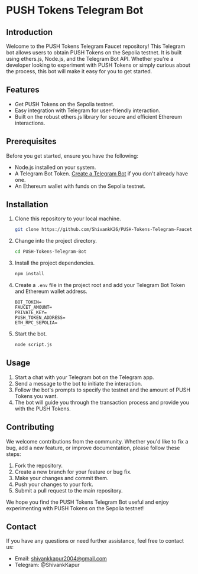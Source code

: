 # PUSH Tokens Telegram Bot


## Introduction

Welcome to the PUSH Tokens Telegram Faucet repository! This Telegram bot allows users to obtain PUSH Tokens on the Sepolia testnet. It is built using ethers.js, Node.js, and the Telegram Bot API. Whether you're a developer looking to experiment with PUSH Tokens or simply curious about the process, this bot will make it easy for you to get started.

## Features

- Get PUSH Tokens on the Sepolia testnet.
- Easy integration with Telegram for user-friendly interaction.
- Built on the robust ethers.js library for secure and efficient Ethereum interactions.

## Prerequisites

Before you get started, ensure you have the following:

- Node.js installed on your system.
- A Telegram Bot Token. [Create a Telegram Bot](https://core.telegram.org/bots#botfather) if you don't already have one.
- An Ethereum wallet with funds on the Sepolia testnet.

## Installation

1. Clone this repository to your local machine.

   ```bash
   git clone https://github.com/ShivankK26/PUSH-Tokens-Telegram-Faucet.git
   ```

2. Change into the project directory.

   ```bash
   cd PUSH-Tokens-Telegram-Bot
   ```

3. Install the project dependencies.

   ```bash
   npm install
   ```

4. Create a `.env` file in the project root and add your Telegram Bot Token and Ethereum wallet address.

   ```dotenv
   BOT_TOKEN=
   FAUCET_AMOUNT=
   PRIVATE_KEY=
   PUSH_TOKEN_ADDRESS=
   ETH_RPC_SEPOLIA=
   ```

5. Start the bot.

   ```bash
   node script.js
   ```

## Usage

1. Start a chat with your Telegram bot on the Telegram app.
2. Send a message to the bot to initiate the interaction.
3. Follow the bot's prompts to specify the testnet and the amount of PUSH Tokens you want.
4. The bot will guide you through the transaction process and provide you with the PUSH Tokens.

## Contributing

We welcome contributions from the community. Whether you'd like to fix a bug, add a new feature, or improve documentation, please follow these steps:

1. Fork the repository.
2. Create a new branch for your feature or bug fix.
3. Make your changes and commit them.
4. Push your changes to your fork.
5. Submit a pull request to the main repository.


We hope you find the PUSH Tokens Telegram Bot useful and enjoy experimenting with PUSH Tokens on the Sepolia testnet!


## Contact

If you have any questions or need further assistance, feel free to contact us:

- Email: shivankkapur2004@gmail.com
- Telegram: @ShivankKapur




